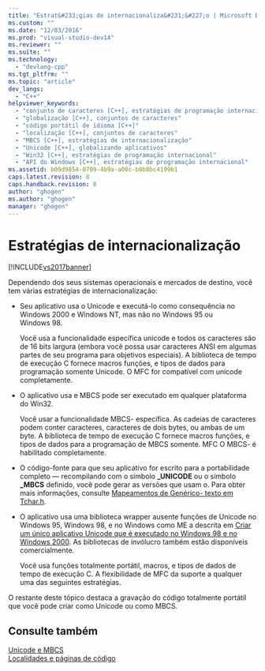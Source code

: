 ```yaml
---
title: "Estrat&#233;gias de internacionaliza&#231;&#227;o | Microsoft Docs"
ms.custom: ""
ms.date: "12/03/2016"
ms.prod: "visual-studio-dev14"
ms.reviewer: ""
ms.suite: ""
ms.technology: 
  - "devlang-cpp"
ms.tgt_pltfrm: ""
ms.topic: "article"
dev_langs: 
  - "C++"
helpviewer_keywords: 
  - "conjunto de caracteres [C++], estratégias de programação internacional"
  - "globalização [C++], conjuntos de caracteres"
  - "código portátil de idioma [C++]"
  - "localização [C++], conjuntos de caracteres"
  - "MBCS [C++], estratégias de internacionalização"
  - "Unicode [C++], globalizando aplicativos"
  - "Win32 [C++], estratégias de programação internacional"
  - "API do Windows [C++], estratégias de programação internacional"
ms.assetid: b09d9854-0709-4b9a-a00c-b0b8bc4199b1
caps.latest.revision: 8
caps.handback.revision: 8
author: "ghogen"
ms.author: "ghogen"
manager: "ghogen"
---
```

# Estrat&#233;gias de internacionaliza&#231;&#227;o
[!INCLUDE[vs2017banner](../assembler/inline/includes/vs2017banner.md)]

Dependendo dos seus sistemas operacionais e mercados de destino, você tem várias estratégias de internacionalização:  
  
-   Seu aplicativo usa o Unicode e executá\-lo como consequência no Windows 2000 e Windows NT, mas não no Windows 95 ou Windows 98.  
  
     Você usa a funcionalidade específica unicode e todos os caracteres são de 16 bits largura \(embora você possa usar caracteres ANSI em algumas partes de seu programa para objetivos especiais\).  A biblioteca de tempo de execução C fornece macros funções, e tipos de dados para programação somente Unicode.  O MFC for compatível com unicode completamente.  
  
-   O aplicativo usa e MBCS pode ser executado em qualquer plataforma do Win32.  
  
     Você usar a funcionalidade MBCS\- específica.  As cadeias de caracteres podem conter caracteres, caracteres de dois bytes, ou ambas de um byte.  A biblioteca de tempo de execução C fornece macros funções, e tipos de dados para a programação de MBCS somente.  MFC O MBCS\- é habilitado completamente.  
  
-   O código\-fonte para que seu aplicativo for escrito para a portabilidade completo — recompilando com o símbolo **\_UNICODE** ou o símbolo **\_MBCS** definido, você pode gerar as versões que usam o.  Para obter mais informações, consulte [Mapeamentos de Genérico\- texto em Tchar.h](../Topic/Generic-Text%20Mappings%20in%20Tchar.h.md).  
  
-   O aplicativo usa uma biblioteca wrapper ausente funções de Unicode no Windows 95, Windows 98, e no Windows como ME a descrita em [Criar um único aplicativo Unicode que é executado no Windows 98 e no Windows 2000](http://go.microsoft.com/fwlink/p/?LinkId=250770).  As bibliotecas de invólucro também estão disponíveis comercialmente.  
  
     Você usa funções totalmente portátil, macros, e tipos de dados de tempo de execução C.  A flexibilidade de MFC da suporte a qualquer uma das seguintes estratégias.  
  
 O restante deste tópico destaca a gravação do código totalmente portátil que você pode criar como Unicode ou como MBCS.  
  
## Consulte também  
 [Unicode e MBCS](../text/unicode-and-mbcs.md)   
 [Localidades e páginas de código](../text/locales-and-code-pages.md)